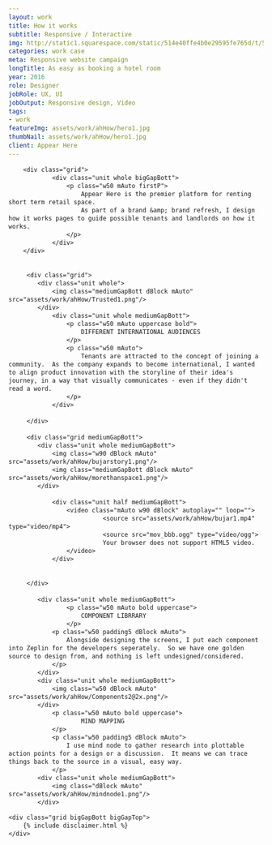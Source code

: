 ```yaml
---
layout: work
title: How it works
subtitle: Responsive / Interactive
img: http://static1.squarespace.com/static/514e40ffe4b0e29595fe765d/t/5647bbb0e4b072d19f90d5f1/1447541681826/?format=750w
categories: work case
meta: Responsive website campaign
longTitle: As easy as booking a hotel room 
year: 2016
role: Designer
jobRole: UX, UI 
jobOutput: Responsive design, Video
tags: 
- work
featureImg: assets/work/ahHow/hero1.jpg
thumbNail: assets/work/ahHow/hero1.jpg
client: Appear Here
---
```


<div class="wider">

		<div class="grid">
				<div class="unit whole bigGapBott">
					<p class="w50 mAuto firstP">
						Appear Here is the premier platform for renting short term retail space. 
						As part of a brand &amp; brand refresh, I design how it works pages to guide possible tenants and landlords on how it works.
					</p>
				</div> 	
		</div>


		 <div class="grid"> 
		 	<div class="unit whole">
		 		<img class="mediumGapBott dBlock mAuto" src="assets/work/ahHow/Trusted1.png"/> 
		 	</div>
				<div class="unit whole mediumGapBott">
					<p class="w50 mAuto uppercase bold">
						DIFFERENT INTERNATIONAL AUDIENCES
					</p>
					<p class="w50 mAuto">
						Tenants are attracted to the concept of joining a community.  As the company expands to become international, I wanted to align product innovation with the storyline of their idea's journey, in a way that visually communicates - even if they didn't read a word.
					</p>
				</div> 			 	

		 </div>

		 <div class="grid mediumGapBott">
		 	<div class="unit whole mediumGapBott">
		 		<img class="w90 dBlock mAuto" src="assets/work/ahHow/bujarstory1.png"/> 
		 		<img class="mediumGapBott dBlock mAuto" src="assets/work/ahHow/morethanspace1.png"/> 		 		
		 	</div>	

				<div class="unit half mediumGapBott">
					<video class="mAuto w90 dBlock" autoplay="" loop="">
							  <source src="assets/work/ahHow/bujar1.mp4" type="video/mp4">
							  <source src="mov_bbb.ogg" type="video/ogg">
							  Your browser does not support HTML5 video.
					</video>		
				</div>


		 </div> 

		 	<div class="unit whole mediumGapBott">
					<p class="w50 mAuto bold uppercase">
						COMPONENT LIBRRARY
					</p>		 		
		 		<p class="w50 padding5 dBlock mAuto">
		 			Alongside designing the screens, I put each component into Zeplin for the developers seperately.  So we have one golden source to design from, and nothing is left undesigned/considered.
		 		</p>
		 	</div>	
		 	<div class="unit whole mediumGapBott">
		 		<img class="w50 dBlock mAuto" src="assets/work/ahHow/Components2@2x.png"/> 
		 	</div>		 	
				<p class="w50 mAuto bold uppercase">
						MIND MAPPING	
				</p>	
		 		<p class="w50 padding5 dBlock mAuto">
		 			I use mind node to gather research into plottable action points for a design or a discussion.  It means we can trace things back to the source in a visual, easy way.
		 		</p>		 	
		 	<div class="unit whole mediumGapBott">
		 		<img class="dBlock mAuto" src="assets/work/ahHow/mindnode1.png"/> 
		 	</div>			 

		
		 
	
</div>




	<div class="grid bigGapBott bigGapTop">
		{% include disclaimer.html %}
	</div>


